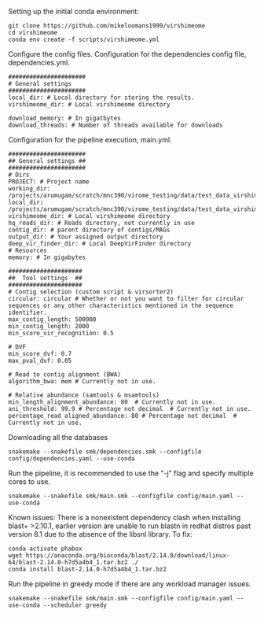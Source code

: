
Setting up the initial conda environment:
```console
git clone https://github.com/mikeloomans1999/virshimeome
cd virshimeome
conda env create -f scripts/virshimeome.yml
```

Configure the config files.
Configuration for the dependencies config file, dependencies.yml.

```
######################
# General settings
######################
local_dir: # Local directory for storing the results. 
virshimeome_dir: # Local virshimeome directory

download_memory: # In gigatbytes
download_threads: # Number of threads available for downloads

```

Configuration for the pipeline execution, main.yml.
```
######################
## General settings ##
######################
# Dirs
PROJECT: # Project name
working_dir: /projects/arumugam/scratch/mnc390/virome_testing/data/test_data_virshimeome
local_dir: /projects/arumugam/scratch/mnc390/virome_testing/data/test_data_virshimeome
virshimeome_dir: # Local virshimeome directory 
hq_reads_dir: # Reads directory, not currently in use
contig_dir: # parent directory of contigs/MAGs
output_dir: # Your assigned output directory
deep_vir_finder_dir: # Local DeepVirFinder directory
# Resources 
memory: # In gigabytes

#####################
##  Tool settings  ##
#####################
# Contig selection (custom script & virsorter2)
circular: circular # Whether or not you want to filter for circular sequences or any other characteristics mentioned in the sequence identifier. 
max_contig_length: 500000
min_contig_length: 2000
min_score_vir_recognition: 0.5

# DVF
min_score_dvf: 0.7
max_pval_dvf: 0.05

# Read to contig alignment (BWA)
algorithm_bwa: mem # Currently not in use. 

# Relative abundance (samtools & msamtools)
min_length_alignment_abundance: 80  # Currently not in use. 
ani_threshold: 99.9 # Percentage not decimal  # Currently not in use. 
percentage_read_aligned_abundance: 80 # Percentage not decimal  # Currently not in use. 
```

Downloading all the databases
```console
snakemake --snakefile smk/dependencies.smk --configfile config/dependencies.yaml --use-conda
```

Run the pipeline, it is recommended to use the "-j" flag and specify multiple cores to use.
```console
snakemake --snakefile smk/main.smk --configfile config/main.yaml --use-conda
```
Known issues:
There is a nonexistent dependency clash when installing blast+ >2.10.1, earlier version are unable to run  blastn in redhat distros past version 8.1 due to the absence of the libsnl library. 
To fix:
```console
conda activate phabox 
wget https://anaconda.org/bioconda/blast/2.14.0/download/linux-64/blast-2.14.0-h7d5a4b4_1.tar.bz2 ./
conda install blast-2.14.0-h7d5a4b4_1.tar.bz2
```
Run the pipeline in greedy mode if  there are any workload manager issues.
```console
snakemake --snakefile smk/main.smk --configfile config/main.yaml --use-conda --scheduler greedy
```

